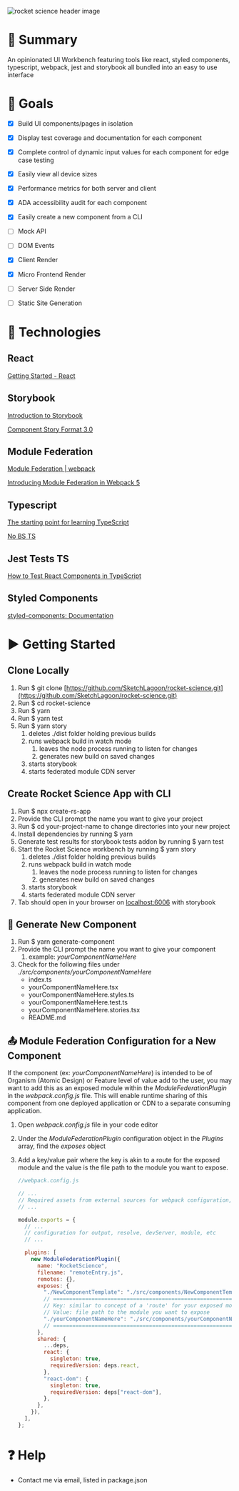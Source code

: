 ![rocket science header image](https://i.imgur.com/f743o61.png)

# 📝 Summary

An opinionated UI Workbench featuring tools like react, styled components, typescript, webpack, jest and storybook all bundled into an easy to use interface

# 🎯 Goals

- [x] Build UI components/pages in isolation
- [x] Display test coverage and documentation for each component
- [x] Complete control of dynamic input values for each component for edge case testing
- [x] Easily view all device sizes
- [x] Performance metrics for both server and client
- [x] ADA accessibility audit for each component
- [x] Easily create a new component from a CLI
- [ ] Mock API
- [ ] DOM Events

- [x] Client Render
- [x] Micro Frontend Render
- [ ] Server Side Render
- [ ] Static Site Generation

# 🤖 Technologies

## React

[Getting Started - React](https://reactjs.org/docs/getting-started.html)

## Storybook

[Introduction to Storybook](https://storybook.js.org/docs/react/get-started/introduction)

[Component Story Format 3.0](https://storybook.js.org/blog/component-story-format-3-0/)

## Module Federation

[Module Federation | webpack](https://webpack.js.org/concepts/module-federation/)

[Introducing Module Federation in Webpack 5](https://www.youtube.com/watch?v=D3XYAx30CNc)

## Typescript

[The starting point for learning TypeScript](https://www.typescriptlang.org/docs/)

[No BS TS](https://www.youtube.com/playlist?list=PLNqp92_EXZBJYFrpEzdO2EapvU0GOJ09n)

## Jest Tests TS

[How to Test React Components in TypeScript](https://www.pluralsight.com/guides/how-to-test-react-components-in-typescript)

## Styled Components

[styled-components: Documentation](https://styled-components.com/docs)

# ▶ Getting Started

## Clone Locally

1. Run $ git clone [https://github.com/SketchLagoon/rocket-science.git](https://github.com/SketchLagoon/rocket-science.git)
2. Run $ cd rocket-science
3. Run $ yarn
4. Run $ yarn test
5. Run $ yarn story
   1. deletes ./dist folder holding previous builds
   2. runs webpack build in watch mode
      1. leaves the node process running to listen for changes
      2. generates new build on saved changes
   3. starts storybook
   4. starts federated module CDN server

## Create Rocket Science App with CLI

1. Run $ npx create-rs-app
2. Provide the CLI prompt the name you want to give your project
3. Run $ cd your-project-name to change directories into your new project
4. Install dependencies by running $ yarn
5. Generate test results for storybook tests addon by running $ yarn test
6. Start the Rocket Science workbench by running $ yarn story
   1. deletes ./dist folder holding previous builds
   2. runs webpack build in watch mode
      1. leaves the node process running to listen for changes
      2. generates new build on saved changes
   3. starts storybook
   4. starts federated module CDN server
7. Tab should open in your browser on [localhost:6006](http://localhost:6006) with storybook

## 🧩 Generate New Component

1. Run $ yarn generate-component
2. Provide the CLI prompt the name you want to give your component
   1. example: _yourComponentNameHere_
3. Check for the following files under _./src/components/yourComponentNameHere_
   - index.ts
   - yourComponentNameHere.tsx
   - yourComponentNameHere.styles.ts
   - yourComponentNameHere.test.ts
   - yourComponentNameHere.stories.tsx
   - README.md

## 📤 Module Federation Configuration for a New Component

If the component (ex: _yourComponentNameHere_) is intended to be of Organism (Atomic Design) or Feature level of value add to the user, you may want to add this as an exposed module within the _ModuleFederationPlugin_ in the _webpack.config.js_ file. This will enable runtime sharing of this component from one deployed application or CDN to a separate consuming application.

1. Open _webpack.config.js_ file in your code editor
2. Under the _ModuleFederationPlugin_ configuration object in the _Plugins_ array, find the _exposes_ object
3. Add a key/value pair where the key is akin to a route for the exposed module and the value is the file path to the module you want to expose.

   ```jsx
   //webpack.config.js

   // ...
   // Required assets from external sources for webpack configuration, plugins, etc
   // ...

   module.exports = {
     // ...
     // configuration for output, resolve, devServer, module, etc
     // ...

     plugins: [
       new ModuleFederationPlugin({
         name: "RocketScience",
         filename: "remoteEntry.js",
         remotes: {},
         exposes: {
           "./NewComponentTemplate": "./src/components/NewComponentTemplate",
           // =================================================================
           // Key: similar to concept of a 'route' for your exposed module
           // Value: file path to the module you want to expose
           "./yourComponentNameHere": "./src/components/yourComponentNameHere",
           // =================================================================
         },
         shared: {
           ...deps,
           react: {
             singleton: true,
             requiredVersion: deps.react,
           },
           "react-dom": {
             singleton: true,
             requiredVersion: deps["react-dom"],
           },
         },
       }),
     ],
   };
   ```

# ❓ Help

- Contact me via email, listed in package.json
